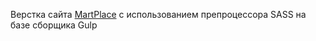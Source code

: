 Верстка сайта <a href="https://romanshliakhov.github.io/MartPlace/app/">MartPlace</a> с использованием препроцессора SASS на базе сборщика Gulp 

